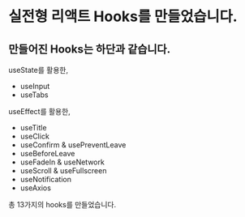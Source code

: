 # 실전형 리액트 Hooks를 만들었습니다.

## 만들어진 Hooks는 하단과 같습니다.

useState를 활용한,

- useInput
- useTabs

useEffect를 활용한,

- useTitle
- useClick
- useConfirm & usePreventLeave
- useBeforeLeave
- useFadeIn & useNetwork
- useScroll & useFullscreen
- useNotification
- useAxios

총 13가지의 hooks를 만들었습니다.
